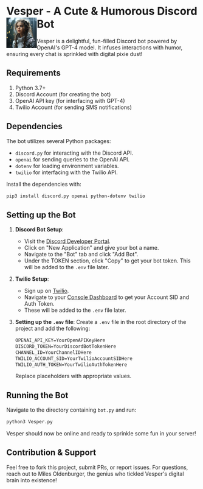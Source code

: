 <h1>
  Vesper - A Cute & Humorous Discord Bot 
  <img src="https://raw.githubusercontent.com/60MilesPerHour/Vesper-AI/main/Character-Art.png" alt="Vesper Logo" align="left" height="80" width="80">
</h1>

Vesper is a delightful, fun-filled Discord bot powered by OpenAI's GPT-4 model. It infuses interactions with humor, ensuring every chat is sprinkled with digital pixie dust!

## Requirements

1. Python 3.7+
2. Discord Account (for creating the bot)
3. OpenAI API key (for interfacing with GPT-4)
4. Twilio Account (for sending SMS notifications)

## Dependencies

The bot utilizes several Python packages:

- `discord.py` for interacting with the Discord API.
- `openai` for sending queries to the OpenAI API.
- `dotenv` for loading environment variables.
- `twilio` for interfacing with the Twilio API.

Install the dependencies with:

```bash
pip3 install discord.py openai python-dotenv twilio
```

## Setting up the Bot

1. **Discord Bot Setup**:
   - Visit the [Discord Developer Portal](https://discord.com/developers/applications).
   - Click on "New Application" and give your bot a name.
   - Navigate to the "Bot" tab and click "Add Bot".
   - Under the TOKEN section, click "Copy" to get your bot token. This will be added to the `.env` file later.

2. **Twilio Setup**:
   - Sign up on [Twilio](https://www.twilio.com/).
   - Navigate to your [Console Dashboard](https://www.twilio.com/console) to get your Account SID and Auth Token.
   - These will be added to the `.env` file later.

3. **Setting up the `.env` file**:
   Create a `.env` file in the root directory of the project and add the following:

   ```
   OPENAI_API_KEY=YourOpenAPIKeyHere
   DISCORD_TOKEN=YourDiscordBotTokenHere
   CHANNEL_ID=YourChannelIDHere
   TWILIO_ACCOUNT_SID=YourTwilioAccountSIDHere
   TWILIO_AUTH_TOKEN=YourTwilioAuthTokenHere
   ```

   Replace placeholders with appropriate values.

## Running the Bot

Navigate to the directory containing `bot.py` and run:

```bash
python3 Vesper.py
```

Vesper should now be online and ready to sprinkle some fun in your server!

## Contribution & Support

Feel free to fork this project, submit PRs, or report issues. For questions, reach out to Miles Oldenburger, the genius who tickled Vesper's digital brain into existence!
